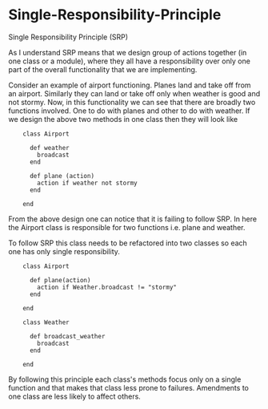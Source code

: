 # Single-Responsibility-Principle


Single Responsibility Principle (SRP)

As I understand SRP means that we design group of actions together (in one class or a module), where they all have a responsibility over only one part of the overall functionality that we are implementing.

Consider an example of airport functioning.  Planes land and take off from an airport.  Similarly they can land or take off only when weather is good and not stormy.  Now, in this functionality we can see that there are broadly two functions involved.  One to do with planes and other to do with weather.  If we design the above two methods in one class then they will look like

        class Airport

          def weather
            broadcast
          end

          def plane (action)
            action if weather not stormy
          end

        end

From the above design one can notice that it is failing to follow SRP. In here the Airport class is responsible for two functions i.e. plane and weather.

To follow SRP this class needs to be refactored into two classes so each one has only single responsibility.

        class Airport

          def plane(action)
            action if Weather.broadcast != "stormy"
          end

        end

        class Weather

          def broadcast_weather
            broadcast
          end

        end

By following this principle each class's methods focus only on a single function and that makes that class less prone to failures.  Amendments to one class are less likely to affect others.
